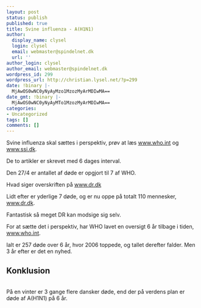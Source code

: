 ```yaml
---
layout: post
status: publish
published: true
title: Svine influenza - A(H1N1)
author:
  display_name: clysel
  login: clysel
  email: webmaster@spindelnet.dk
  url: ''
author_login: clysel
author_email: webmaster@spindelnet.dk
wordpress_id: 299
wordpress_url: http://christian.lysel.net/?p=299
date: !binary |-
  MjAwOS0wNC0yNyAyMzo1MzozMyArMDIwMA==
date_gmt: !binary |-
  MjAwOS0wNC0yNyAyMTo1MzozMyArMDIwMA==
categories:
- Uncategorized
tags: []
comments: []
---
```

<p>Svine influenza skal s&aelig;ttes i perspektiv, pr&oslash;v at l&aelig;s <a href="http://www.who.int/csr/don/2009_04_27/en/index.html" target="_blank">www.who.int</a> og <a href="http://www.ssi.dk/sw174.asp?ArtNo=10418711" target="_blank">www.ssi.dk</a>.</p>
<p>De to artikler er skrevet med 6 dages interval.</p>
<p>Den 27/4 er antallet af d&oslash;de er opgjort til 7 af WHO.</p>
<p>Hvad siger overskriften p&aring; <a href="http://www.dr.dk/Nyheder/Udland/2009/04/24/175454.htm" target="_blank">www.dr.dk</a></p>
<p>Lidt efter er yderlige 7 d&oslash;de, og er nu oppe p&aring; totalt 110 mennesker, <a href="http://www.dr.dk/Nyheder/Udland/2009/04/27/161833.htm" target="_blank">www.dr.dk</a>.</p>
<p>Fantastisk s&aring; meget DR kan modsige sig selv.</p>
<p>For at s&aelig;tte det i perspektiv, har WHO lavet en oversigt 6 &aring;r tilbage i tiden, <a href="http://www.who.int/csr/disease/avian_influenza/country/cases_table_2009_04_23/en/index.html" target="_blank">www.who.int</a>.</p>
<p>Ialt er 257 d&oslash;de over 6 &aring;r, hvor 2006 toppede, og tallet derefter falder. Men 3 &aring;r efter er det en nyhed.</p>
<h2>Konklusion</h2><br />
P&aring; en vinter er 3 gange flere dansker d&oslash;de, end der p&aring; verdens plan er d&oslash;de af A(H1N1) p&aring; 6 &aring;r.</p>
